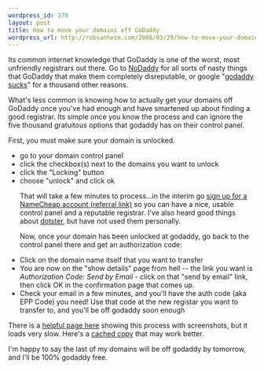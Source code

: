 ```yaml
--- 
wordpress_id: 379
layout: post
title: How to move your domains off GoDaddy
wordpress_url: http://robsanheim.com/2008/03/29/how-to-move-your-domains-off-godaddy/
---
```

Its common internet knowledge that GoDaddy is one of the worst, most unfriendly registrars out there.  Go to <a href="http://nodaddy.com/">NoDaddy</a> for all sorts of nasty things that GoDaddy that make them completely disreputable, or google "<a href="http://www.google.com/search?q=godaddy+sucks">godaddy sucks</a>" for a thousand other reasons.  

What's less common is knowing how to actually get your domains off GoDaddy once you've had enough and have smartened up about finding a good registrar.  Its simple once you know the process and can ignore the five thousand gratuitous options that godaddy has on their control panel.  

First, you must make sure your domain is unlocked.

<ul><li>go to your domain control panel</li>
<li>click the checkbox(s) next to the domains you want to unlock</li>
<li>click the "Locking" button</li>
<li>choose "unlock" and click ok</li>

That will take a few minutes to process...in the interim go <a href="http://www.namecheap.com/?aid=88&rid=136544">sign up for a NameCheap account (referral link)</a> so you can have a nice, usable control panel and a reputable registrar.  I've also heard good things about <a href="http://www.dotster.com/">dotster</a>, but have not used them personally.

Now, once your domain has been unlocked at godaddy, go back to the control panel there and get an authorization code:

</ul><ul><li>Click on the domain name itself that you want to transfer</li>
<li>You are now on the "show details" page from hell -- the link you want is <em>Authorization Code:		Send by Email</em> - click on that "send by email" link, then click OK in the confirmation page that comes up.</li>
<li>Check your email in a few minutes, and you'll have the auth code (aka EPP Code) you need!  Use that code at the new registar you want to transfer to, and you'll be off godaddy soon enough</li>
</ul>

There is a <a href="http://www.acstucson.info/transfer+domain+from+godaddy">helpful page here</a> showing this process with screenshots, but it loads very slow.  Here's a <a href="http://www.acstucson.info.nyud.net/transfer+domain+from+godaddy">cached copy</a> that may work better.

I'm happy to say the last of my domains will be off godaddy by tomorrow, and I'll be 100% godaddy free.
